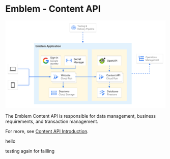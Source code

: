 # Emblem - Content API

![Emblem Application architecture diagram](../docs/images/application.png)

The Emblem Content API is responsible for data management, business requirements, and transaction management.

For more, see [Content API Introduction](../docs/content-api.md).

hello 

testing again for failling 